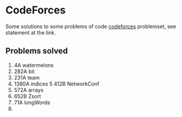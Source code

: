 # CodeForces

Some solutions to some problems of code [codeforces](problemset?order=BY_RATING_DESC) problemset, see statement at the link.

## Problems solved
1. 4A watermelons
2. 282A bit
3. 231A team
4. 1380A indices
5 412B NetworkConf
6. 572A arrays
7. 652B Zsort
8. 71A longWords
9. 
